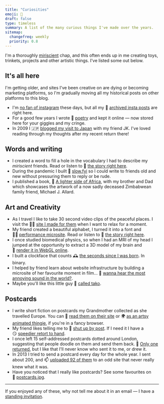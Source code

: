 ```yaml
---
title: "Curiosities"
emoji: 🤩
draft: false
type: timeless
summary: A list of the many curious things I've made over the years.
sitemap:
  changefreq: weekly
  priority: 0.8
---
```


I'm a thoroughly [miriscient](https://www.miriscient.org) chap, and this often ends up in me creating toys, trinkets, projects and other artistic things. I've listed some out below.

## It's all here

I'm getting older, and sites I've been creative on are dying or becoming marketing platforms, so I'm gradually moving all my historical posts on other platforms to this blog.

* I'm [no fan of instagram](/posts/goodbye-big-social) these days, but all my 📸&nbsp;[archived insta posts](/tags/from-instagram) are right here.
* For a good few years I wrote 📝&nbsp;[poetry](/poetry) and kept it online — now stored here for your giggles and my cringe.
* In 2009 I 🇯🇵&nbsp;[blogged my visit to Japan](/tags/japan-with-jk) with my friend JK. I've loved reading through my thoughts after my recent return there!

## Words and writing

* I created a word to fill a hole in the vocabulary I had to describe my _miriscient_ friends. Read or listen to 📖&nbsp;[the story right here](/posts/miriscience).
* During the pandemic I built 🐌&nbsp;[slow.fyi](https://slow.fyi) so I could write to friends old and new without pressuring them to reply or be rude.
* I published a book, 📔&nbsp;[A lighter side of Africa](https://www.amazon.co.uk/Lighter-Side-Africa-Paintings-Michael/dp/0993324908/), with my brother and Dad which showcases the artwork of a now sadly deceased Zimbabwean family friend, Michael J. Allard.

## Art and Creativity

* As I travel I like to take 30 second video clips of the peaceful places. I visit the 🧘‍♂️&nbsp;[site I made for them](https://30s.byjp.me/) when I want to relax for a moment.
* My friend created a beautiful alphabet, I turned it into a font and 👨‍🎤&nbsp;[performance microsite](https://caspian.byjp.me). Read or listen to 📖&nbsp;[the story right here](/posts/the-beauty-of-type).
* I once studied biomedical physics, so when I had an MRI of my head I jumped at the opportunity to extract a 3D model of my brain and 🧠&nbsp;[render it in WebGL online](https://brain.byjp.me/).
* I built a clockface that counts 🕰&nbsp;[the seconds since I was born](https://tictoc.byjp.me/). In binary.
* I helped by friend learn about website infrastructure by building a microsite of her favourite moment in film… 🐶&nbsp;[wanna hear the most annoying sound in the world?](https://bafybeieksph4ppkssaccuoig3dx6zyw4qouyooctd2sti5eaigx2jq57ka.ipfs.dweb.link).
* Maybe you'll like this little guy 🐙&nbsp;[called tako](https://bafybeihwkqswvfggjqhh4fgeioq7xapzxolkb7ptmir22kovahnlzjmnfm.ipfs.dweb.link/).

## Postcards

* I write short fiction on postcards my Grandmother collected as she travelled Europe. You can 📮&nbsp;[read them on their site](https://lucy.byjp.me/) or 🌍&nbsp;[as an artsy animated thingie](https://lucy.byjp.me/globe#diving), if you're in a fancy browser.
* My friend likes telling me to 🤫&nbsp;[shut up by post](https://www.instagram.com/p/BqZR3qjAkMC/). If I need it I have a 😏&nbsp;[speedier retort to hand](https://shutupclaire.byjp.me/).
* I once left 15 self-addressed postcards dotted around London, suggesting that people doodle on them and send them back. 🐪&nbsp;[Only one returned](https://postcarddoodles.byjp.me/), but I like that I'll never know who sent it to me, or drew it.
* In 2013 I tried to send a postcard every day for the whole year. I sent about 200, and 📫&nbsp;[uploaded 92 of them](https://postcards.byjp.me/) to an odd site that never really knew what it was.
* Have you noticed that I really like postcards? See some favourites on 📸&nbsp;[postcards.jpg](https://instagram.com/postcards.jpg).

---

If you enjoyed any of these, why not tell me about it in an email — I have a [standing invitation](/standing-invitation).
